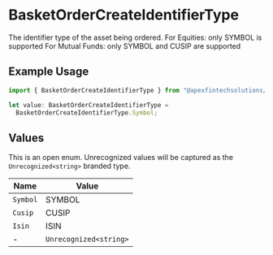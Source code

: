 # BasketOrderCreateIdentifierType

The identifier type of the asset being ordered. For Equities: only SYMBOL is supported For Mutual Funds: only SYMBOL and CUSIP are supported

## Example Usage

```typescript
import { BasketOrderCreateIdentifierType } from "@apexfintechsolutions/ascend-sdk/models/components";

let value: BasketOrderCreateIdentifierType =
  BasketOrderCreateIdentifierType.Symbol;
```

## Values

This is an open enum. Unrecognized values will be captured as the `Unrecognized<string>` branded type.

| Name                   | Value                  |
| ---------------------- | ---------------------- |
| `Symbol`               | SYMBOL                 |
| `Cusip`                | CUSIP                  |
| `Isin`                 | ISIN                   |
| -                      | `Unrecognized<string>` |